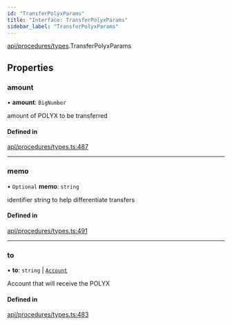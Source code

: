 ```yaml
---
id: "TransferPolyxParams"
title: "Interface: TransferPolyxParams"
sidebar_label: "TransferPolyxParams"
---
```


[api/procedures/types](../../../../../modules/API/Procedures/Types/Types.md).TransferPolyxParams

## Properties

### amount

• **amount**: `BigNumber`

amount of POLYX to be transferred

#### Defined in

[api/procedures/types.ts:487](https://github.com/PolymeshAssociation/polymesh-sdk/blob/d4e2c127f/src/api/procedures/types.ts#L487)

___

### memo

• `Optional` **memo**: `string`

identifier string to help differentiate transfers

#### Defined in

[api/procedures/types.ts:491](https://github.com/PolymeshAssociation/polymesh-sdk/blob/d4e2c127f/src/api/procedures/types.ts#L491)

___

### to

• **to**: `string` \| [`Account`](../../../../../classes/API/Entities/Account/Account.md)

Account that will receive the POLYX

#### Defined in

[api/procedures/types.ts:483](https://github.com/PolymeshAssociation/polymesh-sdk/blob/d4e2c127f/src/api/procedures/types.ts#L483)
